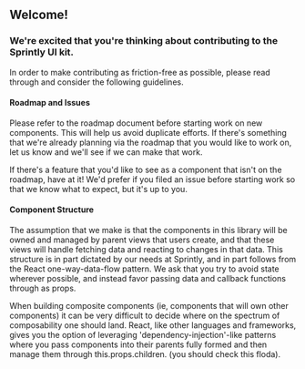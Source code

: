 ## Welcome!

### We're excited that you're thinking about contributing to the Sprintly UI kit.
In order to make contributing as friction-free as possible, please read through and consider the following guidelines.

#### Roadmap and Issues
Please refer to the roadmap document before starting work on new components. This will help us avoid duplicate efforts. If there's something that we're already planning via the roadmap that you would like to work on, let us know and we'll see if we can make that work.

If there's a feature that you'd like to see as a component that isn't on the roadmap, have at it! We'd prefer if you filed an issue before starting work so that we know what to expect, but it's up to you.

#### Component Structure
The assumption that we make is that the components in this library will be owned and managed by parent views that users create, and that these views will handle fetching data and reacting to changes in that data. This structure is in part dictated by our needs at Sprintly, and in part follows from the React one-way-data-flow pattern. We ask that you try to avoid state wherever possible, and instead favor passing data and callback functions through as props.

When building composite components (ie, components that will own other components) it can be very difficult to decide where on the spectrum of composability one should land. React, like other languages and frameworks, gives you the option of leveraging 'dependency-injection'-like patterns where you pass components into their parents fully formed and then manage them through this.props.children. (you should check this floda).
